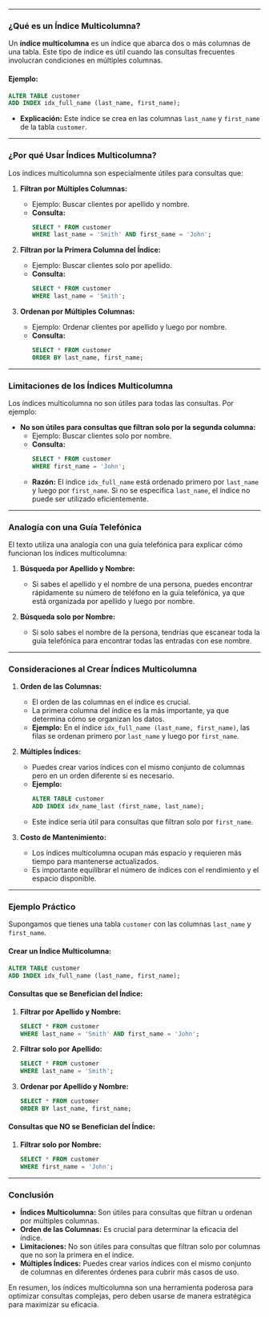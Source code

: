
---

### **¿Qué es un Índice Multicolumna?**

Un **índice multicolumna** es un índice que abarca dos o más columnas de una tabla. Este tipo de índice es útil cuando las consultas frecuentes involucran condiciones en múltiples columnas.

#### Ejemplo:
```sql
ALTER TABLE customer
ADD INDEX idx_full_name (last_name, first_name);
```

- **Explicación:** Este índice se crea en las columnas `last_name` y `first_name` de la tabla `customer`.

---

### **¿Por qué Usar Índices Multicolumna?**

Los índices multicolumna son especialmente útiles para consultas que:
1. **Filtran por Múltiples Columnas:**
    - Ejemplo: Buscar clientes por apellido y nombre.
    - **Consulta:**
      ```sql
      SELECT * FROM customer
      WHERE last_name = 'Smith' AND first_name = 'John';
      ```

2. **Filtran por la Primera Columna del Índice:**
    - Ejemplo: Buscar clientes solo por apellido.
    - **Consulta:**
      ```sql
      SELECT * FROM customer
      WHERE last_name = 'Smith';
      ```

3. **Ordenan por Múltiples Columnas:**
    - Ejemplo: Ordenar clientes por apellido y luego por nombre.
    - **Consulta:**
      ```sql
      SELECT * FROM customer
      ORDER BY last_name, first_name;
      ```

---

### **Limitaciones de los Índices Multicolumna**

Los índices multicolumna no son útiles para todas las consultas. Por ejemplo:
- **No son útiles para consultas que filtran solo por la segunda columna:**
    - Ejemplo: Buscar clientes solo por nombre.
    - **Consulta:**
      ```sql
      SELECT * FROM customer
      WHERE first_name = 'John';
      ```
    - **Razón:** El índice `idx_full_name` está ordenado primero por `last_name` y luego por `first_name`. Si no se especifica `last_name`, el índice no puede ser utilizado eficientemente.

---

### **Analogía con una Guía Telefónica**

El texto utiliza una analogía con una guía telefónica para explicar cómo funcionan los índices multicolumna:

1. **Búsqueda por Apellido y Nombre:**
    - Si sabes el apellido y el nombre de una persona, puedes encontrar rápidamente su número de teléfono en la guía telefónica, ya que está organizada por apellido y luego por nombre.

2. **Búsqueda solo por Nombre:**
    - Si solo sabes el nombre de la persona, tendrías que escanear toda la guía telefónica para encontrar todas las entradas con ese nombre.

---

### **Consideraciones al Crear Índices Multicolumna**

1. **Orden de las Columnas:**
    - El orden de las columnas en el índice es crucial.
    - La primera columna del índice es la más importante, ya que determina cómo se organizan los datos.
    - **Ejemplo:** En el índice `idx_full_name (last_name, first_name)`, las filas se ordenan primero por `last_name` y luego por `first_name`.

2. **Múltiples Índices:**
    - Puedes crear varios índices con el mismo conjunto de columnas pero en un orden diferente si es necesario.
    - **Ejemplo:**
      ```sql
      ALTER TABLE customer
      ADD INDEX idx_name_last (first_name, last_name);
      ```
    - Este índice sería útil para consultas que filtran solo por `first_name`.

3. **Costo de Mantenimiento:**
    - Los índices multicolumna ocupan más espacio y requieren más tiempo para mantenerse actualizados.
    - Es importante equilibrar el número de índices con el rendimiento y el espacio disponible.

---

### **Ejemplo Práctico**

Supongamos que tienes una tabla `customer` con las columnas `last_name` y `first_name`.

#### Crear un Índice Multicolumna:
```sql
ALTER TABLE customer
ADD INDEX idx_full_name (last_name, first_name);
```

#### Consultas que se Benefician del Índice:
1. **Filtrar por Apellido y Nombre:**
   ```sql
   SELECT * FROM customer
   WHERE last_name = 'Smith' AND first_name = 'John';
   ```

2. **Filtrar solo por Apellido:**
   ```sql
   SELECT * FROM customer
   WHERE last_name = 'Smith';
   ```

3. **Ordenar por Apellido y Nombre:**
   ```sql
   SELECT * FROM customer
   ORDER BY last_name, first_name;
   ```

#### Consultas que NO se Benefician del Índice:
1. **Filtrar solo por Nombre:**
   ```sql
   SELECT * FROM customer
   WHERE first_name = 'John';
   ```

---

### **Conclusión**

- **Índices Multicolumna:** Son útiles para consultas que filtran u ordenan por múltiples columnas.
- **Orden de las Columnas:** Es crucial para determinar la eficacia del índice.
- **Limitaciones:** No son útiles para consultas que filtran solo por columnas que no son la primera en el índice.
- **Múltiples Índices:** Puedes crear varios índices con el mismo conjunto de columnas en diferentes órdenes para cubrir más casos de uso.

En resumen, los índices multicolumna son una herramienta poderosa para optimizar consultas complejas, pero deben usarse de manera estratégica para maximizar su eficacia. 